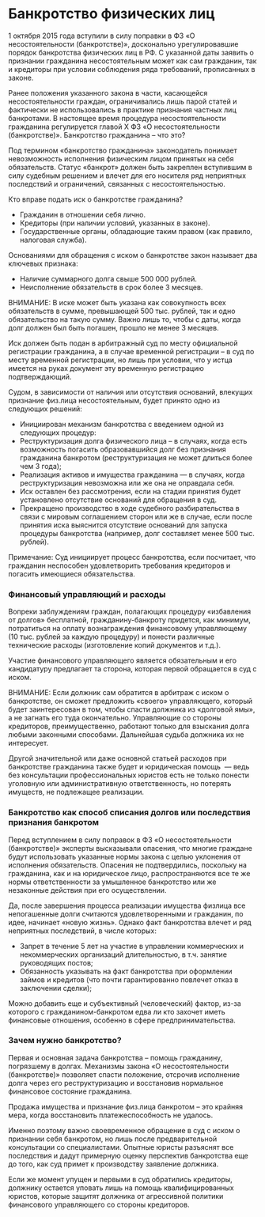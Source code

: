 # Банкротство физических лиц

1 октября 2015 года вступили в силу поправки в ФЗ «О несостоятельности (банкротстве)», досконально урегулировавшие порядок банкротства физических лиц в РФ. С указанной даты заявить о признании гражданина несостоятельным может как сам гражданин, так и кредиторы при условии соблюдения ряда требований, прописанных в законе.

Ранее положения указанного закона в части, касающейся несостоятельности граждан, ограничивались лишь парой статей и фактически не использовались в практике признания частных лиц банкротами. В настоящее время процедура несостоятельности гражданина регулируется главой X ФЗ «О несостоятельности (банкротстве)».
Банкротство гражданина – что это?

Под термином «банкротство гражданина» законодатель понимает невозможность исполнения физическим лицом принятых на себя обязательств. Статус «банкрот» должен быть закреплен вступившим в силу судебным решением и влечет для его носителя ряд неприятных последствий и ограничений, связанных с несостоятельностью.

Кто вправе подать иск о банкротстве гражданина?

* Гражданин в отношении себя лично.
* Кредиторы (при наличии условий, указанных в законе).
* Государственные органы, обладающие таким правом (как правило, налоговая служба).

Основаниями для обращения с иском о банкротстве закон называет два ключевых признака:

* Наличие суммарного долга свыше 500 000 рублей.
* Неисполнение обязательств в срок более 3 месяцев.

ВНИМАНИЕ: В иске может быть указана как совокупность всех обязательств в сумме, превышающей 500 тыс. рублей, так и одно обязательство на такую сумму. Важно лишь то, чтобы с даты, когда долг должен был быть погашен, прошло не менее 3 месяцев.

Иск должен быть подан в арбитражный суд по месту официальной регистрации гражданина, а в случае временной регистрации – в суд по месту временной регистрации, но лишь при условии, что у истца имеется на руках документ эту временную регистрацию подтверждающий.

Судом, в зависимости от наличия или отсутствия оснований, влекущих признание физ.лица несостоятельным, будет принято одно из следующих решений:

* Инициирован механизм банкротства с введением одной из следующих процедур:
* Реструктуризация долга физического лица – в случаях, когда есть возможность погасить образовавшийся долг без признания гражданина банкротом (реструктуризация не может длиться более чем 3 года);
* Реализация активов и имущества гражданина — в случаях, когда реструктуризация невозможна или же она не оправдала себя.
* Иск оставлен без рассмотрения, если на стадии принятия будет установлено отсутствие оснований для обращения в суд.
* Прекращено производство в ходе судебного разбирательства в связи с мировым соглашением сторон или же в случае, если после принятия иска выяснится отсутствие оснований для запуска процедуры банкротства (например, долг составляет менее 500 тыс. рублей).

Примечание: Суд инициирует процесс банкротства, если посчитает, что гражданин неспособен удовлетворить требования кредиторов и погасить имеющиеся обязательства.

### Финансовый управляющий и расходы

Вопреки заблуждениям граждан, полагающих процедуру «избавления от долгов» бесплатной, гражданину-банкроту придется, как минимум, потратиться на оплату вознаграждения финансовому управляющему (10 тыс. рублей за каждую процедуру) и понести различные технические расходы (изготовление копий документов и т.д.).

Участие финансового управляющего является обязательным и его кандидатуру предлагает та сторона, которая первой обращается в суд с иском.

ВНИМАНИЕ: Если должник сам обратится в арбитраж с иском о банкротстве, он сможет предложить «своего» управляющего, который будет заинтересован в том, чтобы спасти должника из «долговой ямы», а не загнать его туда окончательно. Управляющие со стороны кредиторов, преимущественно, работают только для взыскания долга любыми законными способами. Дальнейшая судьба должника их не интересует.

Другой значительной или даже основной статьей расходов при банкротстве гражданина также будет и юридическая помощь  — ведь без консультации профессиональных юристов есть не только понести уголовную или административную ответственность, но потерять имуществ, не подлежащее реализации.

### Банкротство как способ списания долгов или последствия признания банкротом

Перед вступлением в силу поправок в ФЗ «О несостоятельности (банкротстве)» эксперты высказывали опасения, что многие граждане будут использовать указанные нормы закона с целью уклонения от исполнения обязательств. Опасения не подтвердились, поскольку на гражданина, как и на юридическое лицо, распространяются все те же нормы ответственности за умышленное банкротство или же незаконные действия при его осуществлении.

Да, после завершения процесса реализации имущества физлица все непогашенные долги считаются удовлетворенными и гражданин, по идее, начинает «новую жизнь». Однако факт банкротства влечет и ряд неприятных последствий, в числе которых:

* Запрет в течение 5 лет на участие в управлении коммерческих и некоммерческих организаций длительностью, в т.ч. занятие руководящих постов;
* Обязанность указывать на факт банкротства при оформлении займов и кредитов (что почти гарантированно повлечет отказ в заключении сделки);

Можно добавить еще и субъективный (человеческий) фактор, из-за которого с гражданином-банкротом едва ли кто захочет иметь финансовые отношения, особенно в сфере предпринимательства.

### Зачем нужно банкротство?

Первая и основная задача банкротства – помощь гражданину, погрязшему в долгах. Механизмы закона «О несостоятельности (банкротстве)» позволяет спасти положение, отсрочив исполнение долга через его реструктуризацию и восстановив нормальное финансовое состояние гражданина.

Продажа имущества и признание физ.лица банкротом – это крайняя мера, когда восстановить платежеспособность не удалось.

Именно поэтому важно своевременное обращение в суд с иском о признании себя банкротом, но лишь после предварительной консультации со специалистами. Опытные юристы разъяснят все последствия и дадут примерную оценку перспектив банкротства еще до того, как суд примет к производству заявление должника.

Если же момент упущен и первыми в суд обратились кредиторы, должнику остается уповать лишь на помощь квалифицированных юристов, которые защитят должника от агрессивной политики финансового управляющего со стороны кредиторов.
